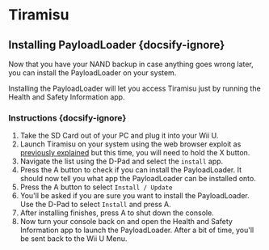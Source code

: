 # Tiramisu

## Installing PayloadLoader {docsify-ignore}

Now that you have your NAND backup in case anything goes wrong later, you can install the PayloadLoader on your system.

Installing the PayloadLoader will let you access Tiramisu just by running the Health and Safety Information app.

### Instructions {docsify-ignore}

1. Take the SD Card out of your PC and plug it into your Wii U.
1. Launch Tiramisu on your system using the web browser exploit as [previously explained](browser-exploit) but this time, you will need to hold the X button.
1. Navigate the list using the D-Pad and select the `install` app.
1. Press the A button to check if you can install the PayloadLoader. It should now tell you what app the PayloadLoader can be installed onto.
1. Press the A button to select `Install / Update`
1. You'll be asked if you are sure you want to install the PayloadLoader. Use the D-Pad to select `Install` and press A.
1. After installing finishes, press A to shut down the console.
1. Now turn your console back on and open the Health and Safety Information app to launch the PayloadLoader. After a bit of time, you'll be sent back to the Wii U Menu.

